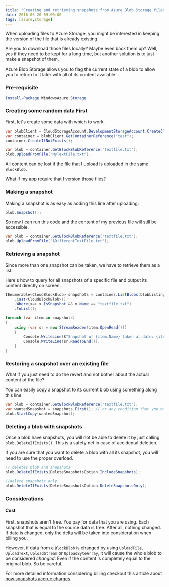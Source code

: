 ```yaml
---
title: "Creating and retrieving snapshots from Azure Blob Storage files"
date: 2016-06-20 09:00:00
tags: [azure,storage]
---
```


When uploading files to Azure Storage, you might be interested in keeping the version of the file that is already existing.

Are you to download those files locally? Maybe even back them up? Well, yes if they need to be kept for a long time, but another solution is to just make a snapshot of them.

Azure Blob Storage allows you to flag the current state of a blob to allow you to return to it later with all of its content available.

### Pre-requisite

```powershell
Install-Package WindowsAzure.Storage
```

### Creating some random data First
First, let's create some data with which to work.

```csharp
var blobClient = CloudStorageAccount.DevelopmentStorageAccount.CreateCloudBlobClient();
var container = blobClient.GetContainerReference("test");
container.CreateIfNotExists();

var blob = container.GetBlockBlobReference("textfile.txt");
blob.UploadFromFile("MyTextFile.txt");
```

All content can be lost if the file that I upload is uploaded in the same `BlockBlob`.

What if my app require that I version those files?

### Making a snapshot

Making a snapshot is as easy as adding this line after uploading:

```csharp
blob.Snapshot();
```

So now I can run this code and the content of my previous file will still be accessible.

```csharp
var blob = container.GetBlockBlobReference("textfile.txt");
blob.UploadFromFile("ADifferentTextFile.txt");
```
### Retrieving a snapshot

Since more than one snapshot can be taken, we have to retrieve them as a list.

Here's how to query for all snapshots of a specific file and output its content directly on screen.

```csharp
IEnumerable<CloudBlockBlob> snapshots = container.ListBlobs(blobListingDetails: BlobListingDetails.Snapshots, useFlatBlobListing:true)
    .Cast<CloudBlockBlob>()
    .Where(x=> x.IsSnapshot && x.Name == "textfile.txt")
    .ToList();

foreach (var item in snapshots)
{
    using (var sr = new StreamReader(item.OpenRead()))
    {
        Console.WriteLine($"Snapshot of {item.Name} taken at date: {item.SnapshotTime.Value.ToLocalTime()} :");
        Console.WriteLine(sr.ReadToEnd());
    }
}
```

### Restoring a snapshot over an existing file

What if you just need to do the revert and not bother about the actual content of the file?

You can easily copy a snapshot to its current blob using something along this line:

```csharp
var blob = container.GetBlockBlobReference("textfile.txt");
var wantedSnapshot = snapshots.First(); // or any condition that you wish
blob.StartCopy(wantedSnapshot);
```

### Deleting a blob with snapshots

Once a blob have snapshots, you will not be able to delete it by just calling `blob.DeleteIfExists()`. This is a safety net in case of accidental deletion.

If you are sure that you want to delete a blob with all its snapshot, you will need to use the proper overload.

```csharp
// deletes blob and snapshots
blob.DeleteIfExists(DeleteSnapshotsOption.IncludeSnapshots);

//delete snapshots only
blob.DeleteIfExists(DeleteSnapshotsOption.DeleteSnapshotsOnly);
```

### Considerations

#### Cost

First, snapshots aren't free. You pay for data that you are using. Each snapshot that is equal to the source data is free. After all, nothing changed. If data is changed, only the delta will be taken into consideration when billing you.

However, if data from a `BlockBlob` is changed by using `UploadFile`, `UploadText`, `UploadStream` or `UploadByteArray`, it will cause the whole blob to be considered *changed*. Even if the content is completely equal to the original blob. So be careful.

For more detailed information considering billing checkout this article about [how snapshots accrue charges][1].



[1]: https://msdn.microsoft.com/en-us/library/azure/hh768807.aspx

